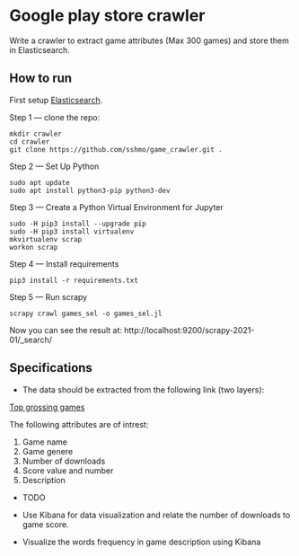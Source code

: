 # Google play store crawler

Write a crawler to extract game attributes (Max 300 games) and store them in Elasticsearch.

## How to run

First setup [Elasticsearch](https://github.com/sshmo/Snippets/blob/master/Elasticsearch.md).

Step 1 — clone the repo:
  
    mkdir crawler
    cd crawler
    git clone https://github.com/sshmo/game_crawler.git .

Step 2 — Set Up Python
    
    sudo apt update
    sudo apt install python3-pip python3-dev
    
Step 3 — Create a Python Virtual Environment for Jupyter

    sudo -H pip3 install --upgrade pip
    sudo -H pip3 install virtualenv
    mkvirtualenv scrap
    workon scrap
    
Step 4 — Install requirements

    pip3 install -r requirements.txt
  
Step 5 — Run scrapy
        
    scrapy crawl games_sel -o games_sel.jl
        
Now you can see the result at: http://localhost:9200/scrapy-2021-01/_search/


## Specifications

* The data should be extracted from the following link (two layers):

[Top grossing games](https://play.google.com/store/apps/collection/cluster?clp=0g4YChYKEHRvcGdyb3NzaW5nX0dBTUUQBxgD:S:ANO1ljLhYwQ&gsr=ChvSDhgKFgoQdG9wZ3Jvc3NpbmdfR0FNRRAHGAM%3D:S:ANO1ljIKta8)

The following attributes are of intrest:
1. Game name
2. Game genere
3. Number of downloads
4. Score value and number
5. Description


* TODO

* Use Kibana for data visualization and relate the number of downloads to game score.

* Visualize the words frequency in game description using Kibana
